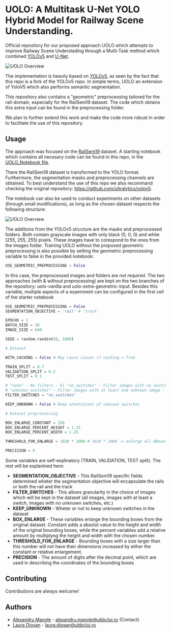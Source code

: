 
# UOLO: A Multitask U-Net YOLO Hybrid Model for Railway Scene Understanding.

Official repository for our proposed approach UOLO which attempts to improve Railway Scene Understading through a Multi-Task method which combined [YOLOv5](https://github.com/ultralytics/yolov5) and [U-Net](https://arxiv.org/pdf/1505.04597). 


![UOLO Overview](https://github.com/manole-alexandru/yolov5-uolo/blob/uolo-vanilla/uolo_overview.png?raw=true)

The implementation is heavily based on [YOLOv5](https://github.com/ultralytics/yolov5), as seen by the fact that this repo is a fork of the YOLOv5 repo. In simple terms, UOLO an extension of YoloV5 which also performs semantic segmentation. 

This repository also contains a "geometric" preprocessing tailored for the rail-domain, especially for the RailSem19 dataset. The code which obtains this extra input can be found 
in the preprocessing folder.

We plan to further extend this work and make the code more robust in order to facilitate the use of this repository.
## Usage

The approach was focused on the [RailSem19](https://www.wilddash.cc/railsem19) dataset. A starting notebook which contains all necesary code can be found in this repo, in the [UOLO_Notebook file](https://github.com/manole-alexandru/yolov5-uolo/blob/uolo-vanilla/UOLO_Notebook.ipynb).

There the RailSem19 dataset is transformed to the YOLO format. Furthermore, the segmentation masks and preprocessing channels are obtained. To best understand the use of this repo we also recommand checking the original repository: https://github.com/ultralytics/yolov5.

The notebook can also be used to conduct experiments on other datasets (through small modifications), as long as the chosen dataset respects the following structure:

![UOLO Overview](https://github.com/manole-alexandru/yolov5-uolo/blob/uolo-vanilla/dataset_structure.png?raw=true)

The additions from the YOLOv5 structure are the masks and preprocessed folders. Both contain grayscale images with only black (0, 0, 0) and white (255, 255, 255) pixels. These images have to corespond to the ones from the images folder. Training UOLO without the proposed geometric preprocessing is also possible by setting the geometric preprocessing variable to false in the provided notebook:

```python 
USE_GEOMETRIC_PREPROCESSING = False
```

In this case, the preprocessed images and folders are not required. The two approaches (with & without preprocessing) are kept on the two branches of the repository: uolo-vanilla and uolo-extra-geometric-input. Besides this variable, multiple aspects of a experiment can be configured in the first cell of the starter notebook

```python 
USE_GEOMETRIC_PREPROCESSING = False
SEGMENTATION_OBJECTIVE = 'rail' # 'track'

EPOCHS = 1
BATCH_SIZE = 16
IMAGE_SIZE = 640

SEED = random.randint(0, 1000)

# Dataset 

WITH_CACHING = False # May cause issues if caching = True

TRAIN_SPLIT = 0.7
VALIDATION_SPLIT = 0.2
TEST_SPLIT = 0.1

# "none" - No filters - 0| "no_switches" - Filter images with no switches - 5736 | "only_unknown" - Filter images with only unknown switches - 6246
# "unknown_switches" - Filter images with at least one unknown image - 7260 | "unkown_switches_keep_no"
FILTER_SWITCHES = "no_switches"

KEEP_UNKNOWN = False # Keep annotations of unknown switches

# Dataset preprocessing

BOX_ENLARGE_CONSTANT = 150
BOX_ENLARGE_PERCENT_HEIGHT = 1.25
BOX_ENLARGE_PERCENT_WIDTH = 1.25

THRESHOLD_FOR_ENLARGE = 1920 * 1080 # 1920 * 1080 -> enlarge all BBoxes

PRECISION = 6
```

Some variables are self-explinatory (TRAIN, VALIDATION, TEST split). The rest will be explanined here:
- **SEGMENTATION_OBJECTIVE** - This RailSem19 specific fields determined wheter the segmentation objective will encapsulate the rails or both the rail and the track
- **FILTER_SWITCHES** - This allows granularity in the choice of images which will be kept in the dataset (all images, images with at least a switch, images with no unknown switches, etc.)
- **KEEP_UNKNOWN** - Wheter or not to keep unknown switches in the dataset
- **BOX_ENLARGE** - These variables enlarge the bounding boxes from the original dataset. Constant adds a absolut value to the height and width of the original bounding boxes, while the percent variables add a relative amount by multiplyng the height and width with the chosen number.
- **THRESHOLD_FOR_ENLARGE** - Bounding boxes with a size larger than this number will not have their dimensions increased by either the constant or relative enlargement.
- **PRECISION** - The amount of digits after the decimal point, which are used in describing the coordinates of the bounding boxes
## Contributing

Contributions are always welcome!



## Authors
- [Alexandru Manole](https://github.com/manole-alexandru) - alexandru.manole@ubbcluj.ro (Contact)
- [Laura Dioșan](https://www.cs.ubbcluj.ro/~lauras/) - laura.diosan@ubbcluj.ro



